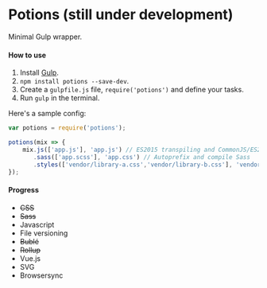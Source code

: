 # Potions (still under development)
Minimal Gulp wrapper. 

#### How to use
1. Install [Gulp](http://gulpjs.com/).
2. `npm install potions --save-dev`.
3. Create a `gulpfile.js` file, `require('potions')` and define your tasks.
4. Run `gulp` in the terminal.

Here's a sample config:
```js
var potions = require('potions');

potions(mix => {
    mix.js(['app.js'], 'app.js') // ES2015 transpiling and CommonJS/ES2015 module bundling
       .sass(['app.scss'], 'app.css') // Autoprefix and compile Sass
       .styles(['vendor/library-a.css','vendor/library-b.css'], 'vendor.css'); // Concatenate and autoprefix CSS files
});
```

#### Progress
- ~~CSS~~
- ~~Sass~~
- Javascript
- File versioning
- ~~Bublé~~
- ~~Rollup~~
- Vue.js
- SVG
- Browsersync